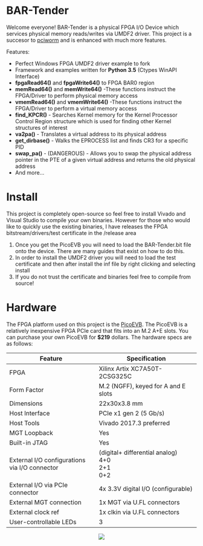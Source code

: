 # BAR-Tender 

Welcome everyone! BAR-Tender is a physical FPGA I/O Device which services physical memory reads/writes via UMDF2 driver. This project is a succesor to [pciworm](http://github.com/defparam/pciworm.git "pciworm") and is enhanced with much more features.

Features:
- Perfect Windows FPGA UMDF2 driver example to fork
- Framework and examples written for **Python 3.5** (Ctypes WinAPI Interface)
- **fpgaRead64()** and **fpgaWrite64()** to FPGA BAR0 region
- **memRead64()** and **memWrite64()**
	-These functions instruct the FPGA/Driver to perform physical memory access
- **vmemRead64()** and **vmemWrite64()**
	-These functions instruct the FPGA/Driver to perform a virtual memory access
- **find_KPCR()** - Searches Kernel memory for the Kernel Processor Control Region structure which is used for finding other Kernel structures of interest
- **va2pa()** - Translates a virtual address to its physical address
- **get_dirbase()** - Walks the EPROCESS list and finds CR3 for a specific PID
- **swap_pa()** - (DANGEROUS) - Allows you to swap the physical address pointer in the PTE of a given virtual address and returns the old physical address
- And more...

# Install
This project is completely open-source so feel free to install Vivado and Visual Studio to compile your own binaries. However for those who would like to quickly use the existing binaries, I have releases the FPGA bitstream/drivers/test certificate in the /release area
1. Once you get the PicoEVB you will need to load the BAR-Tender.bit file onto the device. There are many guides that exist on how to do this.
2. In order to install the UMDF2 driver you will need to load the test certificate and then after install the inf file by right clicking and selecting install
3. If you do not trust the certificate and binaries feel free to compile from source!

# Hardware
The FPGA platform used on this project is the [PicoEVB](http://www.picoevb.com/ "PicoEVB"). The PicoEVB is a relatively inexpensive FPGA PCIe card that fits into an M.2 A+E slots. You can purchase your own PicoEVB for **$219** dollars. The hardware specs are as follows:

<center>

| Feature | Specification |
| --- | --- |
| FPGA | Xilinx Artix XC7A50T-2CSG325C |
| Form Factor | M.2 (NGFF), keyed for A and E slots |
| Dimensions | 22x30x3.8 mm |
| Host Interface | PCIe x1 gen 2 (5 Gb/s) |
| Host Tools | Vivado 2017.3 preferred |
| MGT Loopback | Yes |
| Built-in JTAG | Yes |
| External I/O configurations <BR/> via I/O connector | (digital+ differential analog) <BR/> 4+0 <BR/> 2+1 <BR/> 0+2 |
| External I/O via PCIe connector | 4x 3.3V digital I/O (configurable) |
| External MGT connection | 1x MGT via U.FL connectors |
| External clock ref | 1x clkin via U.FL connectors |
| User-controllable LEDs | 3 |


![](https://i.imgur.com/JJrGQGq.png) </center>


